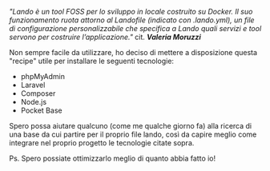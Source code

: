 _"Lando è un tool FOSS per lo sviluppo in locale costruito su Docker. Il suo funzionamento ruota attorno al Landofile (indicato con .lando.yml), un file di configurazione personalizzabile che specifica a Lando quali servizi e tool servono per costruire l’applicazione."_
cit. **_Valeria Moruzzi_**

Non sempre facile da utilizzare, ho deciso di mettere a disposizione questa "recipe" utile per installare le seguenti tecnologie:

- phpMyAdmin
- Laravel
- Composer
- Node.js
- Pocket Base

Spero possa aiutare qualcuno (come me qualche giorno fa) alla ricerca di una base da cui partire per il proprio file lando, così da capire meglio come integrare nel proprio progetto le tecnologie citate sopra.

Ps. Spero possiate ottimizzarlo meglio di quanto abbia fatto io!
